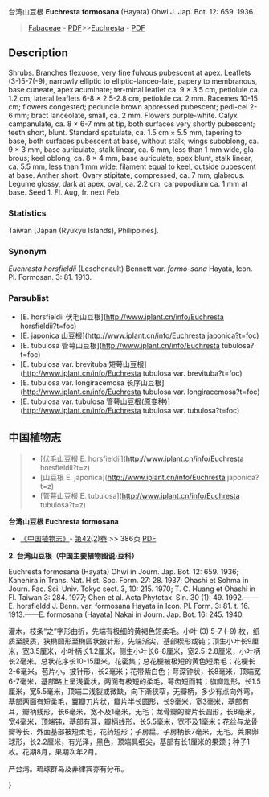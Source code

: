 台湾山豆根 **Euchresta formosana** (Hayata) Ohwi J. Jap. Bot. 12: 659. 1936.

> [Fabaceae](http://www.iplant.cn/info/Fabaceae?t=foc) - [PDF](http://www.iplant.cn/foc/pdf/Fabaceae.pdf)>>[Euchresta](http://www.iplant.cn/info/Euchresta?t=foc) - [PDF](http://www.iplant.cn/foc/pdf/Euchresta.pdf)

## Description

Shrubs. Branches flexuose, very fine fulvous pubescent at apex. Leaflets (3-)5-7(-9), narrowly elliptic to elliptic-lanceo-late, papery to membranous, base cuneate, apex acuminate; ter-minal leaflet ca. 9 × 3.5 cm, petiolule ca. 1.2 cm; lateral leaflets 6-8 × 2.5-2.8 cm, petiolule ca. 2 mm. Racemes 10-15 cm; flowers congested; peduncle brown appressed pubescent; pedi-cel 2-6 mm; bract lanceolate, small, ca. 2 mm. Flowers purple-white. Calyx campanulate, ca. 8 × 6-7 mm at tip, both surfaces very shortly pubescent; teeth short, blunt. Standard spatulate, ca. 1.5 cm × 5.5 mm, tapering to base, both surfaces pubescent at base, without stalk; wings suboblong, ca. 9 × 3 mm, base auriculate, stalk linear, ca. 6 mm, less than 1 mm wide, gla-brous; keel oblong, ca. 8 × 4 mm, base auriculate, apex blunt, stalk linear, ca. 5.5 mm, less than 1 mm wide; filament equal to keel, outside pubescent at base. Anther short. Ovary stipitate, compressed, ca. 7 mm, glabrous. Legume glossy, dark at apex, oval, ca. 2.2 cm, carpopodium ca. 1 mm at base. Seed 1. Fl. Aug, fr. next Feb.

### Statistics
Taiwan [Japan (Ryukyu Islands), Philippines].

### Synonym
*Euchresta horsfieldii* (Leschenault) Bennett var. *formo-sana* Hayata, Icon. Pl. Formosan. 3: 81. 1913.



### Parsublist

* [E.  horsfieldii  伏毛山豆根](http://www.iplant.cn/info/Euchresta horsfieldii?t=foc)
* [E.  japonica  山豆根](http://www.iplant.cn/info/Euchresta japonica?t=foc)
* [E.  tubulosa  管萼山豆根](http://www.iplant.cn/info/Euchresta tubulosa?t=foc)
* [E.  tubulosa var. brevituba  短萼山豆根](http://www.iplant.cn/info/Euchresta tubulosa var. brevituba?t=foc)
* [E.  tubulosa var. longiracemosa  长序山豆根](http://www.iplant.cn/info/Euchresta tubulosa var. longiracemosa?t=foc)
* [E.  tubulosa var. tubulosa  管萼山豆根(原变种)](http://www.iplant.cn/info/Euchresta tubulosa var. tubulosa?t=foc)

## 中国植物志

> * [伏毛山豆根  E.  horsfieldii](http://www.iplant.cn/info/Euchresta horsfieldii?t=z)
> * [山豆根  E.  japonica](http://www.iplant.cn/info/Euchresta japonica?t=z)
> * [管萼山豆根  E.  tubulosa](http://www.iplant.cn/info/Euchresta tubulosa?t=z)


**台湾山豆根 Euchresta formosana**

* [《中国植物志》](http://www.iplant.cn/frps)- [第42(2)卷](http://www.iplant.cn/frps/vol/42(2)) >> 386页 [PDF](http://www.iplant.cn/frps/pdf/42(2)/386.PDF)


**2. 台湾山豆根（中国主要植物图说·豆科）**

Euchresta formosana (Hayata) Ohwi in Journ. Jap. Bot. 12: 659. 1936; Kanehira in Trans. Nat. Hist. Soc. Form. 27: 28. 1937; Ohashi et Sohma in Journ. Fac. Sci. Univ. Tokyo sect. 3, 10: 215. 1970; T. C. Huang et Ohashi in Fl. Taiwan 3: 284. 1977; Chen et al. Acta Phytotax. Sin. 30 (1): 49. 1992.——E. horsfieldd J. Benn. var. formosana Hayata in Icon. Pl. Form. 3: 81. t. 16. 1913.——E. formosana (Hayata) Nakai in Journ. Jap. Bot. 16: 245. 1940.

灌木，枝条“之”字形曲折，先端有极细的黄褐色短柔毛。小叶 (3) 5-7 (-9) 枚，纸质至膜质，狭椭圆形至椭圆状披针形，先端渐尖，基部楔形或钝；顶生小叶长9厘米，宽3.5厘米，小叶柄长1.2厘米，侧生小叶长6-8厘米，宽2.5-2.8厘米，小叶柄长2毫米。总状花序长10-15厘米，花密集；总花梗被极短的黄色短柔毛；花梗长2-6毫米，苞片小，披针形，长2毫米；花带紫白色；萼深钟状，长8毫米，顶端宽6-7毫米，基部略上呈浅囊状，两面有极短的柔毛，萼齿短而钝；旗瓣匙形，长1.5厘米，宽5.5毫米，顶端二浅裂或微缺，向下渐狭窄，无瓣柄，多少有点向外弯，基部两面有短柔毛，翼瓣刀片状，瓣片半长圆形，长9毫米，宽3毫米，基部有耳，瓣柄线形，长6毫米，宽不及1毫米，无毛；龙骨瓣的瓣片长圆形，长8毫米，宽4毫米，顶端钝，基部有耳，瓣柄线形，长5.5毫米，宽不及1毫米；花丝与龙骨瓣等长，外面基部被短柔毛，花药短形；子房扁。子房柄长7毫米，无毛。荚果卵球形，长2.2厘米，有光泽，黑色，顶端具细尖，基部有长1厘米的果颈；种子1枚。花期8月，果期次年2月。

产台湾。琉球群岛及菲律宾亦有分布。



}